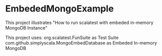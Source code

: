 # EmbededMongoExample
This project illustrates "How to run scalatest with embeded in-memory MongoDB Instance"

This project uses: 
org.scalatest.FunSuite as Test Suite
com.github.simplyscala.MongoEmbedDatabase as Embeded In-memory MongoDB
